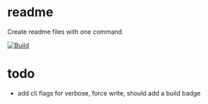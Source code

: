 # readme
Create readme files with one command

[![Build](https://img.shields.io/github/actions/workflow/status/JakeRoggenbuck/readme/build.yml?branch=main&style=for-the-badge)](https://github.com/JakeRoggenbuck/readme/actions)

# todo
- add cli flags for verbose, force write, should add a build badge
